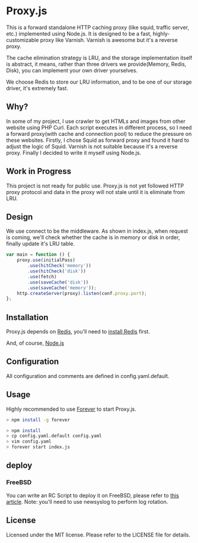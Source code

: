 # Proxy.js

This is a forward standalone HTTP caching proxy (like squid, traffic server, etc.) implemented using Node.js. It is designed to be a fast, highly-customizable proxy like Varnish. Varnish is awesome but it's a reverse proxy.

The cache elimination strategy is LRU, and the storage implementation itself is abstract, it means, rather than three drivers we provide(Memory, Redis, Disk), you can implement your own driver yourselves.

We choose Redis to store our LRU information, and to be one of our storage driver, it's extremely fast.

## Why?

In some of my project, I use crawler to get HTMLs and images from other website using PHP Curl. Each script executes in different process, so I need a forward proxy(with cache and connection pool) to reduce the pressure on these websites. Firstly, I chose Squid as forward proxy and found it hard to adjust the logic of Squid. Varnish is not suitable because it's a reverse proxy. Finally I decided to write it myself using Node.js.

## Work in Progress
This project is not ready for public use. Proxy.js is not yet followed HTTP proxy protocol and data in the proxy will not stale until it is eliminate from LRU.

## Design

We use connect to be the middleware. As shown in index.js, when request is coming, we'll check whether the cache is in memory or disk in order, finally update it's LRU table.
``` javascript
var main = function () {
    proxy.use(initialPass)
        .use(hitCheck('memory'))
        .use(hitCheck('disk'))
        .use(fetch)
        .use(saveCache('disk'))
        .use(saveCache('memory'));
    http.createServer(proxy).listen(conf.proxy.port);
};
```

## Installation

Proxy.js depends on [Redis](http://redis.io/), you'll need to [install Redis](http://redis.io/download) first.

And, of course, [Node.js](http://nodejs.org/download/)

## Configuration

All configuration and comments are defined in config.yaml.default.

## Usage

Highly recommended to use [Forever](https://github.com/nodejitsu/forever) to start Proxy.js.

``` sh
> npm install -g forever

> npm install
> cp config.yaml.default config.yaml
> vim config.yaml
> forever start index.js
```

## deploy

### FreeBSD
You can write an RC Script to deploy it on FreeBSD, please refer to [this article](http://sysmagazine.com/posts/137857/).
Note: you'll need to use newsyslog to perform log rotation.


## License

Licensed under the MIT license. Please refer to the LICENSE file for details.